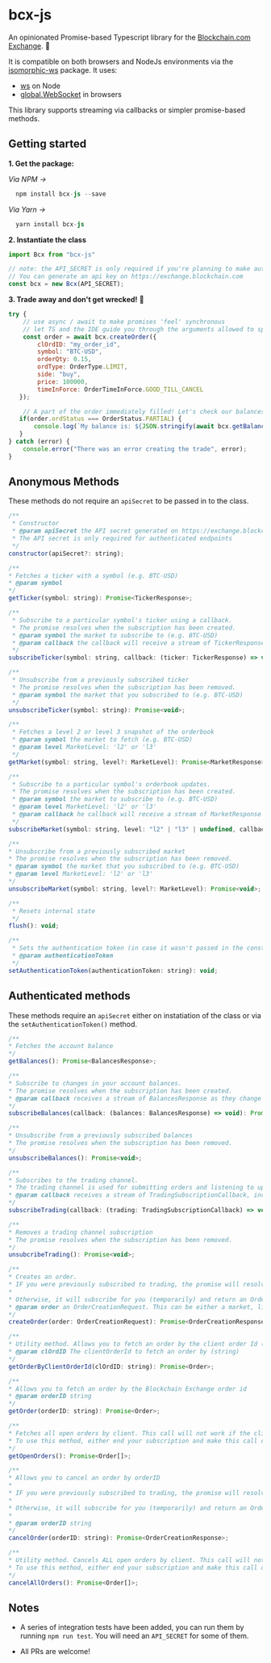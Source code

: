 # bcx-js

An opinionated Promise-based Typescript library for the [Blockchain.com Exchange](https://exchange.blockchain.com). 💪

It is compatible on both browsers and NodeJs environments via the [isomorphic-ws](https://www.npmjs.com/package/isomorphic-ws) package. It uses:

- [ws](https://github.com/websockets/ws) on Node
- [global.WebSocket](https://developer.mozilla.org/en-US/docs/Web/API/WebSocket) in browsers

This library supports streaming via callbacks or simpler promise-based methods.

## Getting started

**1. Get the package:**

  *Via NPM ->*
```s
  npm install bcx-js --save
```

  *Via Yarn ->*
```s
  yarn install bcx-js
```

**2. Instantiate the class**

```javascript
import Bcx from "bcx-js"

// note: the API_SECRET is only required if you're planning to make authenticated calls.
// You can generate an api key on https://exchange.blockchain.com
const bcx = new Bcx(API_SECRET);
```

**3. Trade away and don't get wrecked!** 💸

```javascript
try {
    // use async / await to make promises 'feel' synchronous
    // let TS and the IDE guide you through the arguments allowed to speed up development!
    const order = await bcx.createOrder({
        clOrdID: "my_order_id",
        symbol: "BTC-USD",
        orderQty: 0.15,
        ordType: OrderType.LIMIT,
        side: "buy",
        price: 100000,
        timeInForce: OrderTimeInForce.GOOD_TILL_CANCEL
   });

    // A part of the order immediately filled! Let's check our balances.
   if(order.ordStatus === OrderStatus.PARTIAL) {
       console.log(`My balance is: ${JSON.stringify(await bcx.getBalances())}`);
   }
} catch (error) {
    console.error("There was an error creating the trade", error);
}

```

## Anonymous Methods
These methods do not require an `apiSecret` to be passed in to the class.

```javascript
/**
 * Constructor
 * @param apiSecret the API secret generated on https://exchange.blockchain.com (optional)
 * The API secret is only required for authenticated endpoints
 */
constructor(apiSecret?: string);

/**
* Fetches a ticker with a symbol (e.g. BTC-USD)
* @param symbol
*/
getTicker(symbol: string): Promise<TickerResponse>;

/**
 * Subscribe to a particular symbol's ticker using a callback.
 * The promise resolves when the subscription has been created.
 * @param symbol the market to subscribe to (e.g. BTC-USD)
 * @param callback the callback will receive a stream of TickerResponses
 */
subscribeTicker(symbol: string, callback: (ticker: TickerResponse) => void): Promise<void>;

/**
 * Unsubscribe from a previously subscribed ticker
 * The promise resolves when the subscription has been removed.
 * @param symbol the market that you subscribed to (e.g. BTC-USD)
 */
unsubscribeTicker(symbol: string): Promise<void>;

/**
 * Fetches a level 2 or level 3 snapshot of the orderbook
 * @param symbol the market to fetch (e.g. BTC-USD)
 * @param level MarketLevel: 'l2' or 'l3'
 */
getMarket(symbol: string, level?: MarketLevel): Promise<MarketResponse>;

/**
 * Subscribe to a particular symbol's orderbook updates.
 * The promise resolves when the subscription has been created.
 * @param symbol the market to subscribe to (e.g. BTC-USD)
 * @param level MarketLevel: 'l2' or 'l3'
 * @param callback he callback will receive a stream of MarketResponse
 */
subscribeMarket(symbol: string, level: "l2" | "l3" | undefined, callback: (market: MarketResponse) => void): Promise<void>;

/**
* Unsubscribe from a previously subscribed market
* The promise resolves when the subscription has been removed.
* @param symbol the market that you subscribed to (e.g. BTC-USD)
* @param level MarketLevel: 'l2' or 'l3'
*/
unsubscribeMarket(symbol: string, level?: MarketLevel): Promise<void>;

/**
 * Resets internal state
 */
flush(): void;

/**
 * Sets the authentication token (in case it wasn't passed in the constructor)
 * @param authenticationToken
 */
setAuthenticationToken(authenticationToken: string): void;
```

## Authenticated methods
These methods require an `apiSecret` either on instatiation of the class or via the `setAuthenticationToken()` method.

```javascript
/**
* Fetches the account balance
*/
getBalances(): Promise<BalancesResponse>;

/**
* Subscribe to changes in your account balances.
* The promise resolves when the subscription has been created.
* @param callback receives a stream of BalancesResponse as they change
*/
subscribeBalances(callback: (balances: BalancesResponse) => void): Promise<void>;

/**
* Unsubscribe from a previously subscribed balances
* The promise resolves when the subscription has been removed.
*/
unsubscribeBalances(): Promise<void>;

/**
* Subscribes to the trading channel.
* The trading channel is used for submitting orders and listening to updates to them.
* @param callback receives a stream of TradingSubscriptionCallback, including order updates and snapshots of open orders
*/
subscribeTrading(callback: (trading: TradingSubscriptionCallback) => void): Promise<void>;

/**
* Removes a trading channel subscription
* The promise resolves when the subscription has been removed.
*/
unsubcribeTrading(): Promise<void>;

/**
* Creates an order.
* IF you were previously subscribed to trading, the promise will resolve when the order has been submitted. You'd get a notification in your existing subscription.
*
* Otherwise, it will subscribe for you (temporarily) and return an OrderCreationResponse with the details of your order.
* @param order an OrderCreationRequest. This can be either a market, limit, stop or a stop limit order type.
*/
createOrder(order: OrderCreationRequest): Promise<OrderCreationResponse>;

/**
* Utility method. Allows you to fetch an order by the client order Id (clOrdID).
* @param clOrdID The clientOrderId to fetch an order by (string)
*/
getOrderByClientOrderId(clOrdID: string): Promise<Order>;

/**
* Allows you to fetch an order by the Blockchain Exchange order id
* @param orderID string
*/
getOrder(orderID: string): Promise<Order>;

/**
* Fetches all open orders by client. This call will not work if the client is subscribed to trading already.
* To use this method, either end your subscription and make this call or restart it catching the 'SNAPSHOT' event sent to the callback which includes your open orders
*/
getOpenOrders(): Promise<Order[]>;

/**
* Allows you to cancel an order by orderID
*
* IF you were previously subscribed to trading, the promise will resolve when the order cancellation request has been submitted. You'd get a notification in your existing subscription.
*
* Otherwise, it will subscribe for you (temporarily) and return an OrderCreationResponse with the details of your now cancelled order.
*
* @param orderID string
*/
cancelOrder(orderID: string): Promise<OrderCreationResponse>;

/**
* Utility method. Cancels ALL open orders by client. This call will not work if the client is subscribed to trading already.
* To use this method, either end your subscription and make this call or restart it catching the 'SNAPSHOT' event sent to the callback which includes your open orders, then cancel them individually using the cancel order method.
*/
cancelAllOrders(): Promise<Order[]>;
```

## Notes
- A series of integration tests have been added, you can run them by running `npm run test`. You will need an `API_SECRET` for some of them. 

- All PRs are welcome! 